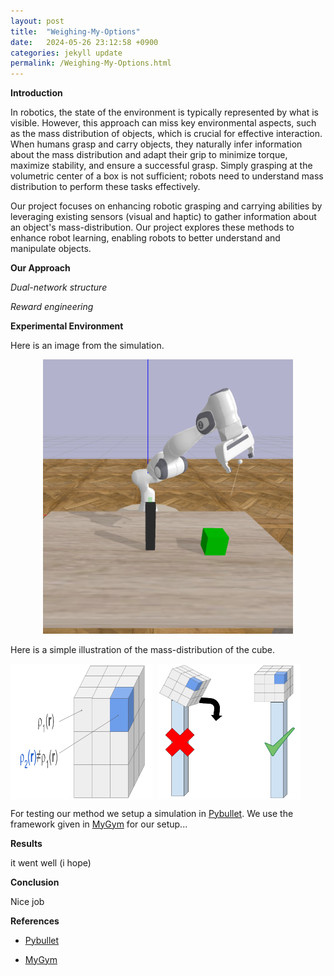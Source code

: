 ```yaml
---
layout: post
title:  "Weighing-My-Options"
date:   2024-05-26 23:12:58 +0900
categories: jekyll update
permalink: /Weighing-My-Options.html
---
```


**Introduction**

In robotics, the state of the environment is typically represented by what is visible. However, this approach can miss key environmental aspects, such as the mass distribution of objects, which is crucial for effective interaction. When humans grasp and carry objects, they naturally infer information about the mass distribution and adapt their grip to minimize torque, maximize stability, and ensure a successful grasp. Simply grasping at the volumetric center of a box is not sufficient; robots need to understand mass distribution to perform these tasks effectively.

Our project focuses on enhancing robotic grasping and carrying abilities by leveraging existing sensors (visual and haptic) to gather information about an object's mass-distribution. Our project explores these methods to enhance robot learning, enabling robots to better understand and manipulate objects.

**Our Approach**

*Dual-network structure*

*Reward engineering*

**Experimental Environment**

Here is an image from the simulation.

<div style="text-align: center;">
    <img src="initial_state.png" alt="cube" width="400">
</div>


Here is a simple illustration of the mass-distribution of the cube.

<!-- ![cube](CubeMassDistribution.png) -->

<div style="display: flex;">
    <img src="CubeMassDistribution.png" alt="CMD" style="max-width: 45%; flex: 1; height: auto; margin-right: 10px;">
    <img src="BalanceBox.png" alt="Balance" style="max-width: 45%; flex: 1; height: auto;">
</div>



For testing our method we setup a simulation in [Pybullet](https://pybullet.org/). We use the framework given in [MyGym](https://mygym.readthedocs.io/en/latest/) for our setup...

**Results**

it went well (i hope)

**Conclusion**

Nice job


**References**

- [Pybullet](https://pybullet.org/)

- [MyGym](https://mygym.readthedocs.io/en/latest/)

```








